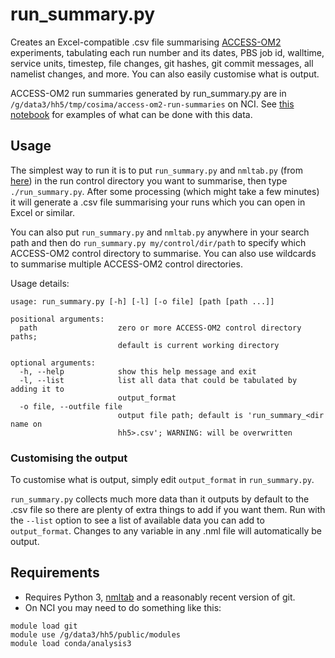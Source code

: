 # run_summary.py

Creates an Excel-compatible .csv file summarising [ACCESS-OM2](https://github.com/OceansAus/access-om2) experiments, tabulating each run number and its dates, PBS job id, walltime, service units, timestep, file changes, git hashes, git commit messages, all namelist changes, and more. You can also easily customise what is output. 

ACCESS-OM2 run summaries generated by run_summary.py are in  `/g/data3/hh5/tmp/cosima/access-om2-run-summaries` on NCI. See [this notebook](https://github.com/aekiss/notebooks/blob/master/run_summary.ipynb) for examples of what can be done with this data.

## Usage

The simplest way to run it is to put `run_summary.py` and `nmltab.py` (from [here](https://github.com/aekiss/nmltab)) in the run control directory you want to summarise, then type `./run_summary.py`. After some processing (which might take a few minutes) it will generate a .csv file summarising your runs which you can open in Excel or similar.

You can also put `run_summary.py` and `nmltab.py` anywhere in your search path and then do `run_summary.py my/control/dir/path` to specify which ACCESS-OM2 control directory to summarise. You can also use wildcards to summarise multiple ACCESS-OM2 control directories.

Usage details:
```
usage: run_summary.py [-h] [-l] [-o file] [path [path ...]]

positional arguments:
  path                  zero or more ACCESS-OM2 control directory paths;
                        default is current working directory

optional arguments:
  -h, --help            show this help message and exit
  -l, --list            list all data that could be tabulated by adding it to
                        output_format
  -o file, --outfile file
                        output file path; default is 'run_summary_<dir name on
                        hh5>.csv'; WARNING: will be overwritten
```

### Customising the output
To customise what is output, simply edit `output_format` in `run_summary.py`.

`run_summary.py` collects much more data than it outputs by default to the .csv file so there are plenty of extra things to add if you want them. Run with the `--list` option to see a list of available data you can add to `output_format`. Changes to any variable in any .nml file will automatically be output.
  
## Requirements
- Requires Python 3, [nmltab](https://github.com/aekiss/nmltab) and a reasonably recent version of git.
- On NCI you may need to do something like this:
```
module load git
module use /g/data3/hh5/public/modules
module load conda/analysis3
```
